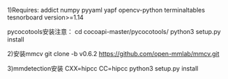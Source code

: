 1)Requires:
addict
numpy
pyyaml
yapf
opencv-python
terminaltables
tesnorboard version>=1.14

pycocotools安装注意：
cd cocoapi-master/pycocotools/
python3 setup.py install



2)安装mmcv
git clone -b v0.6.2 https://github.com/open-mmlab/mmcv.git


3)mmdetection安装
CXX=hipcc CC=hipcc python3 setup.py install

